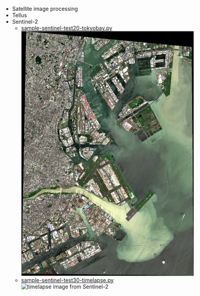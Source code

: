 - Satellite image processing
- Tellus 
- Sentinel-2
    - [sample-sentinel-test20-tokyobay.py](https://github.com/fahmifahim/satellite-image-processing/blob/master/sentinel-test20-tokyobay.py)
    ![sample image from Sentinel-2](images/Masked_Tokyo_Bay.jpg "Tokyo Bay from Sentinel-2")
    - [sample-sentinel-test30-timelapse.py](https://github.com/fahmifahim/satellite-image-processing/blob/master/sentinel-test30-timelapse.py)
    ![timelapse image from Sentinel-2](https://fahmifahim.files.wordpress.com/2020/08/sentinel-test30-timelapse-tokyobay-1.gif)
